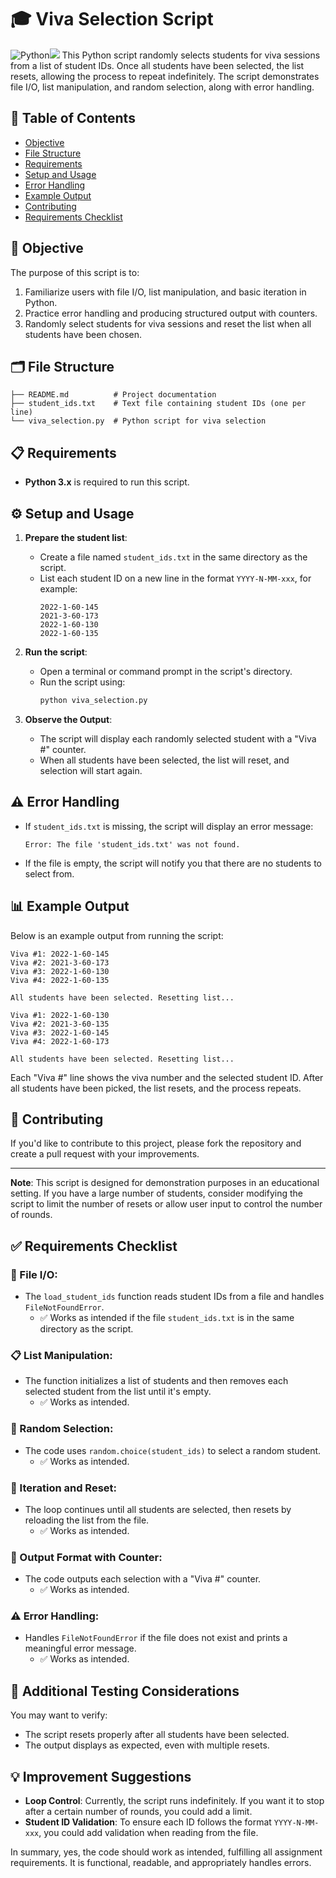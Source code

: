 # 🎓 Viva Selection Script

![Python](https://img.shields.io/badge/python-3670A0?style=for-the-badge&logo=python&logoColor=ffdd54)<img src="https://img.icons8.com/?size=100&id=hGdCwhSHUe6L&format=png&color=000000"/> 
This Python script randomly selects students for viva sessions from a list of student IDs. Once all students have been selected, the list resets, allowing the process to repeat indefinitely. The script demonstrates file I/O, list manipulation, and random selection, along with error handling.

## 📑 Table of Contents
- [Objective](#objective)
- [File Structure](#file-structure)
- [Requirements](#requirements)
- [Setup and Usage](#setup-and-usage)
- [Error Handling](#error-handling)
- [Example Output](#example-output)
- [Contributing](#contributing)
- [Requirements Checklist](#requirements-checklist)

## 🎯 Objective
The purpose of this script is to:
1. Familiarize users with file I/O, list manipulation, and basic iteration in Python.
2. Practice error handling and producing structured output with counters.
3. Randomly select students for viva sessions and reset the list when all students have been chosen.

## 🗂️ File Structure

```
├── README.md          # Project documentation
├── student_ids.txt    # Text file containing student IDs (one per line)
└── viva_selection.py  # Python script for viva selection
```

## 📋 Requirements
- **Python 3.x** is required to run this script.

## ⚙️ Setup and Usage

1. **Prepare the student list**: 
    - Create a file named `student_ids.txt` in the same directory as the script.
    - List each student ID on a new line in the format `YYYY-N-MM-xxx`, for example:
      ```
      2022-1-60-145
      2021-3-60-173
      2022-1-60-130
      2022-1-60-135
      ```

2. **Run the script**:
    - Open a terminal or command prompt in the script's directory.
    - Run the script using:
      ```bash
      python viva_selection.py
      ```

3. **Observe the Output**:
    - The script will display each randomly selected student with a "Viva #" counter.
    - When all students have been selected, the list will reset, and selection will start again.

## ⚠️ Error Handling
- If `student_ids.txt` is missing, the script will display an error message: 
  ```
  Error: The file 'student_ids.txt' was not found.
  ```
- If the file is empty, the script will notify you that there are no students to select from.

## 📊 Example Output

Below is an example output from running the script:

```
Viva #1: 2022-1-60-145
Viva #2: 2021-3-60-173
Viva #3: 2022-1-60-130
Viva #4: 2022-1-60-135

All students have been selected. Resetting list...

Viva #1: 2022-1-60-130
Viva #2: 2021-3-60-135
Viva #3: 2022-1-60-145
Viva #4: 2022-1-60-173

All students have been selected. Resetting list...
```

Each "Viva #" line shows the viva number and the selected student ID. After all students have been picked, the list resets, and the process repeats.

## 🤝 Contributing
If you'd like to contribute to this project, please fork the repository and create a pull request with your improvements.

---

**Note**: This script is designed for demonstration purposes in an educational setting. If you have a large number of students, consider modifying the script to limit the number of resets or allow user input to control the number of rounds.

## ✅ Requirements Checklist

### 📂 File I/O:
- The `load_student_ids` function reads student IDs from a file and handles `FileNotFoundError`.
  - ✅ Works as intended if the file `student_ids.txt` is in the same directory as the script.

### 📋 List Manipulation:
- The function initializes a list of students and then removes each selected student from the list until it's empty.
  - ✅ Works as intended.

### 🎲 Random Selection:
- The code uses `random.choice(student_ids)` to select a random student.
  - ✅ Works as intended.

### 🔄 Iteration and Reset:
- The loop continues until all students are selected, then resets by reloading the list from the file.
  - ✅ Works as intended.

### 🧮 Output Format with Counter:
- The code outputs each selection with a "Viva #" counter.
  - ✅ Works as intended.

### ⚠️ Error Handling:
- Handles `FileNotFoundError` if the file does not exist and prints a meaningful error message.
  - ✅ Works as intended.

## 🧪 Additional Testing Considerations
You may want to verify:
- The script resets properly after all students have been selected.
- The output displays as expected, even with multiple resets.

## 💡 Improvement Suggestions
- **Loop Control**: Currently, the script runs indefinitely. If you want it to stop after a certain number of rounds, you could add a limit.
- **Student ID Validation**: To ensure each ID follows the format `YYYY-N-MM-xxx`, you could add validation when reading from the file.

In summary, yes, the code should work as intended, fulfilling all assignment requirements. It is functional, readable, and appropriately handles errors.
